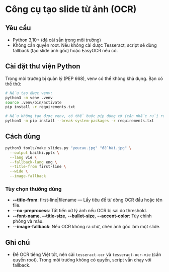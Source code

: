 # Công cụ tạo slide từ ảnh (OCR)

## Yêu cầu
- Python 3.10+ (đã cài sẵn trong môi trường)
- Không cần quyền root. Nếu không cài được Tesseract, script sẽ dùng fallback (tạo slide ảnh gốc) hoặc EasyOCR nếu có.

## Cài đặt thư viện Python
Trong môi trường bị quản lý (PEP 668), venv có thể không khả dụng. Bạn có thể thử:

```bash
# Nếu tạo được venv:
python3 -m venv .venv
source .venv/bin/activate
pip install -r requirements.txt

# Nếu không tạo được venv, có thể buộc pip dùng cờ (cân nhắc rủi ro):
python3 -m pip install --break-system-packages -r requirements.txt
```

## Cách dùng
```bash
python3 tools/make_slides.py "yeucau.jpg" "đề bài.jpg" \
  --output baithi.pptx \
  --lang vie \
  --fallback-lang eng \
  --title-from first-line \
  --wide \
  --image-fallback
```

### Tùy chọn thường dùng
- **--title-from**: first-line|filename — Lấy tiêu đề từ dòng OCR đầu hoặc tên file.
- **--no-preprocess**: Tắt tiền xử lý ảnh nếu OCR bị sai do threshold.
- **--font-name**, **--title-size**, **--bullet-size**, **--accent-color**: Tùy chỉnh phông và màu.
- **--image-fallback**: Nếu OCR không ra chữ, chèn ảnh gốc làm một slide.

## Ghi chú
- Để OCR tiếng Việt tốt, nên cài `tesseract-ocr` và `tesseract-ocr-vie` (cần quyền root). Trong môi trường không có quyền, script vẫn chạy với fallback. 
